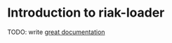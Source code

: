 # Introduction to riak-loader

TODO: write [great documentation](http://jacobian.org/writing/what-to-write/)
